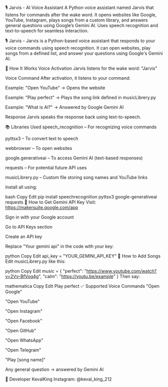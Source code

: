 🎙️ Jarvis - AI Voice Assistant
A Python voice assistant named Jarvis that listens for commands after the wake word. It opens websites like Google, YouTube, Instagram, plays songs from a custom library, and answers general questions using Google’s Gemini AI. Uses speech recognition and text-to-speech for seamless interaction.

🎙️ Jarvis -
Jarvis is a Python-based voice assistant that responds to your voice commands using speech recognition. It can open websites, play songs from a defined list, and answer your questions using Google's Gemini AI.

🧠 How It Works
Voice Activation
Jarvis listens for the wake word: "Jarvis"

Voice Command
After activation, it listens to your command:

Example: "Open YouTube" → Opens the website

Example: "Play perfect" → Plays the song link defined in musicLibrery.py

Example: "What is AI?" → Answered by Google Gemini AI

Response
Jarvis speaks the response back using text-to-speech.

📚 Libraries Used
speech_recognition – For recognizing voice commands

pyttsx3 – To convert text to speech

webbrowser – To open websites

google.generativeai – To access Gemini AI (text-based responses)

requests – For potential future API uses

musicLibrery.py – Custom file storing song names and YouTube links

Install all using:

bash
Copy
Edit
pip install speechrecognition pyttsx3 google-generativeai requests
🔑 How to Get Gemini API Key
Visit: https://makersuite.google.com/app

Sign in with your Google account

Go to API Keys section

Create an API key

Replace "Your gemini api" in the code with your key:

python
Copy
Edit
api_key = "YOUR_GEMINI_API_KEY"
🎵 How to Add Songs
Edit musicLibrery.py like this:

python
Copy
Edit
music = {
    "perfect": "https://www.youtube.com/watch?v=2Vv-BfVoq4g",
    "calm": "https://youtu.be/example"
}
Then say:

mathematica
Copy
Edit
Play perfect
✅ Supported Voice Commands
"Open Google"

"Open YouTube"

"Open Instagram"

"Open Facebook"

"Open GitHub"

"Open WhatsApp"

"Open Telegram"

"Play [song name]"

Any general question → answered by Gemini AI

👤 Developer
KevalKing
Instagram: @keval_king_212

